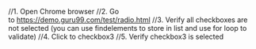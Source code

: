 //1. Open Chrome browser
//2. Go to https://demo.guru99.com/test/radio.html
//3. Verify all checkboxes are not selected (you can use findelements to store in list and use for loop to validate)
//4. Click to checkbox3
//5. Verify checkbox3 is selected
